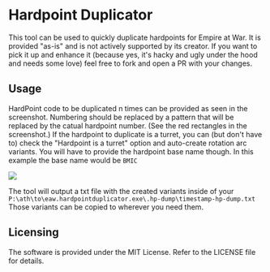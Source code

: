 # Hardpoint Duplicator

This tool can be used to quickly duplicate hardpoints for Empire at War.
It is provided "as-is" and is not actively supported by its creator.
If you want to pick it up and enhance it (because yes, it's hacky and ugly under the hood and needs some love) feel free to fork and open a PR with your changes.

## Usage

HardPoint code to be duplicated n times can be provided as seen in the screenshot. Numbering should be replaced by a pattern that will be replaced by the catual hardpoint number. (See the red rectangles in the screenshot.)
If the hardpoint to duplicate is a turret, you can (but don't have to) check the "Hardpoint is a turret" option and auto-create rotation arc variants. You will have to provide the hardpoint base name though. In this example the base name would be `BMIC`

![](https://i.imgur.com/P1MJnNi.png)

The tool will output a txt file with the created variants inside of your `P:\ath\to\eaw.hardpointduplicator.exe\.hp-dump\timestamp-hp-dump.txt`
Those variants can be copied to wherever you need them.

## Licensing
The software is provided under the MIT License.
Refer to the LICENSE file for details.

